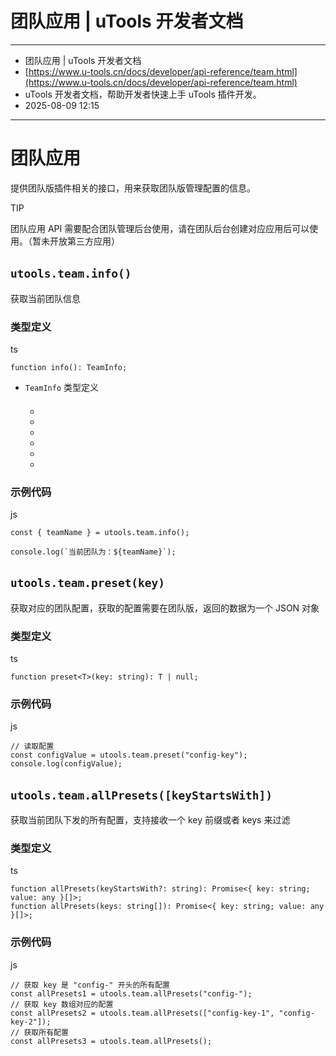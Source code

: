 # 团队应用 | uTools 开发者文档

---

- 团队应用 | uTools 开发者文档
- [https://www.u-tools.cn/docs/developer/api-reference/team.html](https://www.u-tools.cn/docs/developer/api-reference/team.html)
- uTools 开发者文档，帮助开发者快速上手 uTools 插件开发。
- 2025-08-09 12:15

---

# 团队应用

提供团队版插件相关的接口，用来获取团队版管理配置的信息。

TIP

团队应用 API 需要配合团队管理后台使用，请在团队后台创建对应应用后可以使用。（暂未开放第三方应用）

## `utools.team.info()`​

获取当前团队信息

### 类型定义

ts

```
function info(): TeamInfo;
```

- ​`TeamInfo` 类型定义

  #### 

  - ‍
  - ‍
  - ‍
  - ‍
  - ‍
  - ‍

### 示例代码

js

```
const { teamName } = utools.team.info();

console.log(`当前团队为：${teamName}`);
```

## `utools.team.preset(key)`​

获取对应的团队配置，获取的配置需要在团队版，返回的数据为一个 JSON 对象

### 类型定义

ts

```
function preset<T>(key: string): T | null;
```

### 示例代码

js

```
// 读取配置
const configValue = utools.team.preset("config-key");
console.log(configValue);
```

## `utools.team.allPresets([keyStartsWith])`​

获取当前团队下发的所有配置，支持接收一个 key 前缀或者 keys 来过滤

### 类型定义

ts

```
function allPresets(keyStartsWith?: string): Promise<{ key: string; value: any }[]>;
function allPresets(keys: string[]): Promise<{ key: string; value: any }[]>;
```

### 示例代码

js

```
// 获取 key 是 "config-" 开头的所有配置
const allPresets1 = utools.team.allPresets("config-");
// 获取 key 数组对应的配置
const allPresets2 = utools.team.allPresets(["config-key-1", "config-key-2"]);
// 获取所有配置
const allPresets3 = utools.team.allPresets();
```
